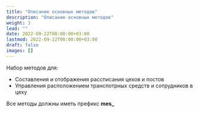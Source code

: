```yaml
---
title: "Описание основных методов"
description: "Описание основных методов"
weight: 3
lead: ""
date: 2022-09-22T00:00:00+03:00
lastmod: 2022-09-22T00:00:00+03:00
draft: false
images: []
---
```


Набор методов для:
* Составления и отображения рассписания цехов и постов
* Управления расположением транспотрных средств и сотрудников в цеху

Все методы должны иметь префикс **mes_**